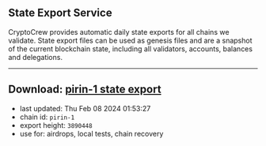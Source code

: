 ## State Export Service
CryptoCrew provides automatic daily state exports for all chains we validate. State export files can be used as genesis files and are a snapshot of the current blockchain state, including all validators, accounts, balances and delegations.

---
**Download: [pirin-1 state export](https://dl.ccvalidators.com/SERVICE/nolus/pirin-1_export_3890448.json)**
---

- last updated: Thu Feb 08 2024 01:53:27
- chain id: `pirin-1`
- export height: `3890448`
- use for: airdrops, local tests, chain recovery
